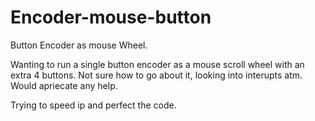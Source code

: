 # Encoder-mouse-button

Button Encoder as mouse Wheel.

Wanting to run a single button encoder as a mouse scroll wheel with an extra 4 buttons.
Not sure how to go about it, looking into interupts atm.
Would apriecate any help.

Trying to speed ip and perfect the code.
